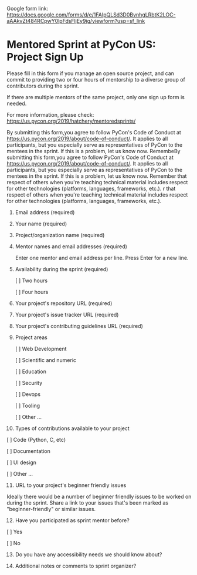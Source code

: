 Google form link: https://docs.google.com/forms/d/e/1FAIpQLSd3D0BvnhgLRbtK2LOC-aAAkvZt484RCpwY0lpFdsFljEy9ig/viewform?usp=sf_link

# Mentored Sprint at PyCon US: Project Sign Up

Please fill in this form if you manage an open source project, and can commit to providing two 
or four hours of mentorship to a diverse group of contributors during the sprint.

If there are multiple mentors of the same project, only one sign up form is needed.

For more information, please check: https://us.pycon.org/2019/hatchery/mentoredsprints/

By submitting this form,you agree to follow PyCon's Code of Conduct at
https://us.pycon.org/2019/about/code-of-conduct/. It applies to all
participants, but you especially serve as representatives of PyCon to
the mentees in the sprint. If this is a problem, let us know now. 
RemembeBy submitting this form,you agree to follow PyCon's Code of Conduct at
https://us.pycon.org/2019/about/code-of-conduct/. It applies to all
participants, but you especially serve as representatives of PyCon to
the mentees in the sprint. If this is a problem, let us know now. 
Remember that respect of others when you're teaching technical
material includes respect for other technologies (platforms,
languages, frameworks, etc.).
r that respect of others when you're teaching technical
material includes respect for other technologies (platforms,
languages, frameworks, etc.).



1. Email address (required)

2. Your name (required)

3. Project/organization name (required)

4. Mentor names and email addresses (required)
   
   Enter one mentor and email address per line. Press Enter for a new line.

5. Availability during the sprint (required)

   [ ] Two hours
   
   [ ] Four hours
   
6. Your project's repository URL (required)

7. Your project's issue tracker URL (required)

8. Your project's contributing guidelines URL (required)

9. Project areas
   
   [ ] Web Development
   
   [ ] Scientific and numeric
   
   [ ] Education
   
   [ ] Security
   
   [ ] Devops
   
   [ ] Tooling
   
   [ ] Other ...

10. Types of contributions available to your project
 
   [ ] Code (Python, C, etc)
   
   [ ] Documentation
   
   [ ] UI design 
   
   [ ] Other ... 
   
11. URL to your project's beginner friendly issues

   Ideally there would be a number of beginner friendly issues to be worked on during the sprint.
   Share a link to your issues that's been marked as "beginner-friendly" or similar issues.
   
12. Have you participated as sprint mentor before?

   [ ] Yes
   
   [ ] No


13. Do you have any accessibility needs we should know about?
   
14. Additional notes or comments to sprint organizer?

